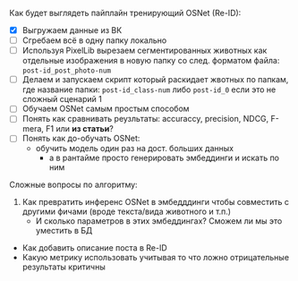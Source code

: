 Как будет выглядеть пайплайн тренирующий OSNet (Re-ID):
- [x] Выгружаем данные из ВК
- [ ] Сгребаем всё в одну папку локально
- [ ] Используя PixelLib вырезаем сегментированных животных как отдельные изображения в новую папку со след. форматом файла: `post-id_post_photo-num`
- [ ] Делаем и запускаем скрипт который раскидает жвотных по папкам, где название папки: `post-id_class-num` либо `post-id_0` если это не сложный сценарий 1
- [ ] Обучаем OSNet самым простым способом
- [ ] Понять как сравнивать реузльтаты: accuraccy, precision, NDCG, F-mera, F1 или **из статьи**?
- [ ] Понять как до-обучать OSNet:
	- обучить модель один раз на дост. больших данных
 		- а в рантайме просто генерировать эмбеддинги и искать по ним


Сложные вопросы по алгоритму:
1. Как превратить инференс OSNet в эмбедддинги чтобы совместить с другими фичами (вроде текста/вида животного и т.п.)
	- И сколько параметров в этих эмбеддингах? Сможем ли мы это уместить в БД
- Как добавить описание поста в Re-ID
- Какую метрику использовать учитывая то что ложно отрицательные результаты критичны
